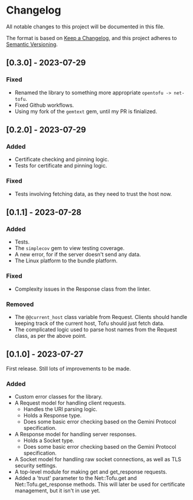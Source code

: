 # Changelog

All notable changes to this project will be documented in this file.

The format is based on [Keep a Changelog](https://keepachangelog.com/en/1.0.0/),
and this project adheres to [Semantic Versioning](https://semver.org/spec/v2.0.0.html).

## [0.3.0] - 2023-07-29

### Fixed

- Renamed the library to something more appropriate `opentofu -> net-tofu`.
- Fixed Github workflows.
- Using my fork of the `gemtext` gem, until my PR is finialized.

## [0.2.0] - 2023-07-29

### Added

- Certificate checking and pinning logic.
- Tests for certificate and pinning logic.

### Fixed

- Tests involving fetching data, as they need to trust the host now.

## [0.1.1] - 2023-07-28

### Added

- Tests.
- The `simplecov` gem to view testing coverage.
- A new error, for if the server doesn't send any data.
- The Linux platform to the bundle platform.

### Fixed

- Complexity issues in the Response class from the linter.

### Removed

- The `@@current_host` class variable from Request. Clients should handle keeping track of the current host, Tofu should just fetch data.
- The complicated logic used to parse host names from the Request class, as per the above point.

## [0.1.0] - 2023-07-27

First release. Still lots of improvements to be made.

### Added

- Custom error classes for the library.
- A Request model for handling client requests.
  - Handles the URI parsing logic.
  - Holds a Response type.
  - Does some basic error checking based on the Gemini Protocol specification.
- A Response model for handling server responses.
  - Holds a Socket type.
  - Does some basic error checking based on the Gemini Protocol specification.
- A Socket model for handling raw socket connections, as well as TLS security settings.
- A top-level module for making get and get_response requests.
- Added a 'trust' parameter to the Net::Tofu.get and Net::Tofu.get_response methods. This will later be used for certificate management, but it isn't in use yet.